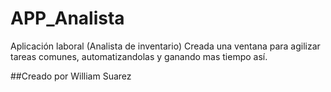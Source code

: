 # APP_Analista
Aplicación laboral (Analista de inventario)
Creada una ventana para agilizar tareas comunes, automatizandolas y ganando mas tiempo así.


##Creado por 
William Suarez
